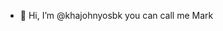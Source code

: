 - 👋 Hi, I’m @khajohnyosbk you can call me Mark
<!---
khajohnyosbk/khajohnyosbk is a ✨ special ✨ repository because its `README.md` (this file) appears on your GitHub profile.
You can click the Preview link to take a look at your changes.
--->
